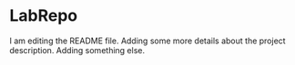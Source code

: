 # LabRepo

I am editing the README file. Adding some more details about the project description.
Adding something else.

